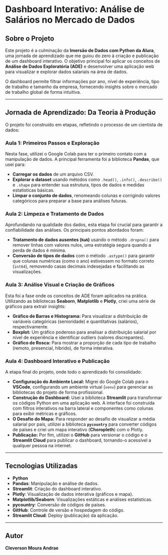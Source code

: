 # Dashboard Interativo: Análise de Salários no Mercado de Dados

## Sobre o Projeto

Este projeto é a culminação da **Imersão de Dados com Python da Alura**, uma jornada de aprendizado que me guiou do zero à criação e publicação de um dashboard interativo. O objetivo principal foi aplicar os conceitos de **Análise de Dados Exploratória (ADE)** e desenvolver uma aplicação web para visualizar e explorar dados salariais na área de dados.

O dashboard permite filtrar informações por ano, nível de experiência, tipo de trabalho e tamanho da empresa, fornecendo insights sobre o mercado de trabalho global de forma intuitiva.

---

## Jornada de Aprendizado: Da Teoria à Produção

O projeto foi construído em etapas, refletindo o processo de um cientista de dados:

### **Aula 1: Primeiros Passos e Exploração**

Nesta fase, utilizei o Google Colab para ter o primeiro contato com a manipulação de dados. A principal ferramenta foi a biblioteca **Pandas**, que usei para:
- **Carregar os dados** de um arquivo CSV.
- **Explorar o dataset** usando métodos como `.head()`, `.info()`, `.describe()` e `.shape` para entender sua estrutura, tipos de dados e medidas estatísticas básicas.
- **Limpar o conjunto de dados**, renomeando colunas e corrigindo valores categóricos para preparar a base para análises futuras.

### **Aula 2: Limpeza e Tratamento de Dados**

Aprofundando na qualidade dos dados, esta etapa foi crucial para garantir a confiabilidade das análises. Os principais pontos abordados foram:
- **Tratamento de dados ausentes (`NaN`)** usando o método `.dropna()` para remover linhas com valores nulos, uma estratégia segura quando a perda de dados é mínima.
- **Conversão de tipos de dados** com o método `.astype()` para garantir que colunas numéricas (como o ano) estivessem no formato correto (`int64`), removendo casas decimais indesejadas e facilitando as visualizações.

### **Aula 3: Análise Visual e Criação de Gráficos**

Esta foi a fase onde os conceitos de ADE foram aplicados na prática. Utilizando as bibliotecas **Seaborn**, **Matplotlib** e **Plotly**, criei uma série de gráficos para extrair insights:
- **Gráfico de Barras e Histograma:** Para visualizar a distribuição de variáveis categóricas (senioridade) e quantitativas (salários), respectivamente.
- **Boxplot:** Um gráfico poderoso para analisar a distribuição salarial por nível de experiência e identificar outliers (valores discrepantes).
- **Gráfico de Rosca:** Para mostrar a proporção de cada tipo de trabalho (remoto, presencial, híbrido), de forma interativa.

### **Aula 4: Dashboard Interativo e Publicação**

A etapa final do projeto, onde todo o aprendizado foi consolidado:
- **Configuração do Ambiente Local:** Migrei do Google Colab para o **VSCode**, configurando um ambiente virtual (`venv`) para gerenciar as bibliotecas do projeto de forma profissional.
- **Construção do Dashboard:** Usei a biblioteca **Streamlit** para transformar os códigos Python em uma aplicação web. A interface foi construída com filtros interativos na barra lateral e componentes como colunas para exibir métricas e gráficos.
- **O Desafio do Mapa:** Para responder ao desafio de visualizar a média salarial por país, utilizei a biblioteca **`pycountry`** para converter códigos de países e criei um mapa interativo (**Choropleth**) com o Plotly.
- **Publicação:** Por fim, utilizei o **GitHub** para versionar o código e o **Streamlit Cloud** para publicar o dashboard, tornando-o acessível a qualquer pessoa na internet.

---

## Tecnologias Utilizadas

- **Python**
- **Pandas**: Manipulação e análise de dados.
- **Streamlit**: Criação do dashboard interativo.
- **Plotly**: Visualização de dados interativa (gráficos e mapa).
- **Matplotlib/Seaborn**: Visualizações estáticas e análises estatísticas.
- **pycountry**: Conversão de códigos de países.
- **GitHub**: Controle de versão e hospedagem do código.
- **Streamlit Cloud**: Deploy (publicação) da aplicação.

---

## Autor

**Cleverson Moura Andrae**
